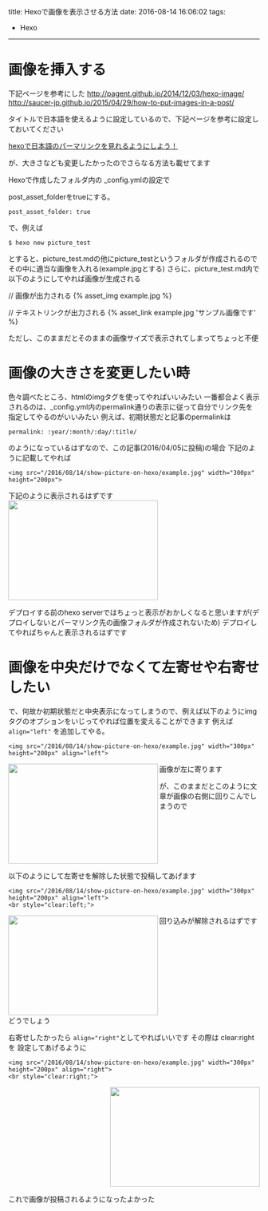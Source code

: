 title: Hexoで画像を表示させる方法
date: 2016-08-14 16:06:02
tags:
- Hexo
---


# 画像を挿入する

下記ページを参考にした
http://pagent.github.io/2014/12/03/hexo-image/
http://saucer-jp.github.io/2015/04/29/how-to-put-images-in-a-post/

タイトルで日本語を使えるように設定しているので、下記ページを参考に設定しておいてください

[hexoで日本語のパーマリンクを見れるようにしよう！](https://atani.github.io/2015/06/hexo%E3%81%A7%E6%97%A5%E6%9C%AC%E8%AA%9E%E3%81%AE%E3%83%91%E3%83%BC%E3%83%9E%E3%83%AA%E3%83%B3%E3%82%AF%E3%82%92%E8%A6%8B%E3%82%8C%E3%82%8B%E3%82%88%E3%81%86%E3%81%AB%E3%81%97%E3%82%88%E3%81%86%EF%BC%81/)

が、大きさなども変更したかったのでさらなる方法も載せてます

<!-- more -->

Hexoで作成したフォルダ内の _config.ymlの設定で

post\_asset\_folderをtrueにする。

```
post_asset_folder: true
```

で、例えば
```
$ hexo new picture_test
```
とすると、picture\_test.mdの他にpicture\_testというフォルダが作成されるので
その中に適当な画像を入れる(example.jpgとする)
さらに、picture_test.md内で以下のようにしてやれば画像が生成される


// 画像が出力される
{% asset_img example.jpg %}

// テキストリンクが出力される
{% asset_link example.jpg 'サンプル画像です' %}

ただし、このままだとそのままの画像サイズで表示されてしまってちょっと不便

# 画像の大きさを変更したい時

色々調べたところ、htmlのimgタグを使ってやればいいみたい
一番都合よく表示されるのは、_config.yml内のpermalink通りの表示に従って自分でリンク先を指定してやるのがいいみたい
例えば、初期状態だと記事のpermalinkは
```
permalink: :year/:month/:day/:title/
```

のようになっているはずなので、この記事(2016/04/05に投稿)の場合
下記のように記載してやれば
```
<img src="/2016/08/14/show-picture-on-hexo/example.jpg" width="300px" height="200px">
```

下記のように表示されるはずです
<img src="/2016/08/14/show-picture-on-hexo/example.jpg" width="300px" height="200px">


デプロイする前のhexo serverではちょっと表示がおかしくなると思いますが(デプロイしないとパーマリンク先の画像フォルダが作成されないため)
デプロイしてやればちゃんと表示されるはずです


# 画像を中央だけでなくて左寄せや右寄せしたい

で、何故か初期状態だと中央表示になってしまうので、例えば以下のようにimgタグのオプションをいじってやれば位置を変えることができます
例えば `align="left"` を追加してやる。

```
<img src="/2016/08/14/show-picture-on-hexo/example.jpg" width="300px" height="200px" align="left">
```
画像が左に寄ります
<img src="/2016/08/14/show-picture-on-hexo/example.jpg" width="300px" height="200px" align="left">

が、このままだとこのように文章が画像の右側に回りこんでしまうので
<br style="clear:left;">



以下のようにして左寄せを解除した状態で投稿してあげます
```
<img src="/2016/08/14/show-picture-on-hexo/example.jpg" width="300px" height="200px" align="left">
<br style="clear:left;">
```

回り込みが解除されるはずです
<img src="/2016/08/14/show-picture-on-hexo/example.jpg" width="300px" height="200px" align="left">
<br style="clear:left;">
どうでしょう




右寄せしたかったら `align="right"`としてやればいいです
その際は clear:rightを 設定してあげるように
```
<img src="/2016/08/14/show-picture-on-hexo/example.jpg" width="300px" height="200px" align="right">
<br style="clear:right;">
```



<img src="/2016/08/14/show-picture-on-hexo/example.jpg" width="300px" height="200px" align="right">
<br style="clear:right;">

これで画像が投稿されるようになったよかった


